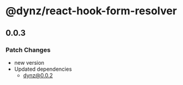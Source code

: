 # @dynz/react-hook-form-resolver

## 0.0.3

### Patch Changes

- new version
- Updated dependencies
  - dynz@0.0.2
